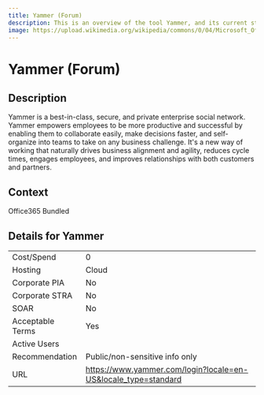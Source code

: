 ```yaml
---
title: Yammer (Forum)
description: This is an overview of the tool Yammer, and its current status  within BC Gov.
image: https://upload.wikimedia.org/wikipedia/commons/0/04/Microsoft_Office_Yammer_%282018%E2%80%93present%29.svg
---
```


# Yammer (Forum)

## Description
Yammer is a best-in-class, secure, and private enterprise social network. Yammer empowers employees to be more productive and successful by enabling them to collaborate easily, make decisions faster, and self-organize into teams to take on any business challenge. It's a new way of working that naturally drives business alignment and agility, reduces cycle times, engages employees, and improves relationships with both customers and partners.

## Context
Office365 Bundled

##  Details for Yammer

|   |   |
|---|---|
|Cost/Spend   | 0  |
|Hosting   | Cloud  |
|Corporate PIA   | No  |
|Corporate STRA   | No   |
|SOAR   | No  |
|Acceptable Terms   | Yes  |
|Active Users   |   |
|Recommendation   |  Public/non-sensitive info only |
|URL   | https://www.yammer.com/login?locale=en-US&locale_type=standard  |

